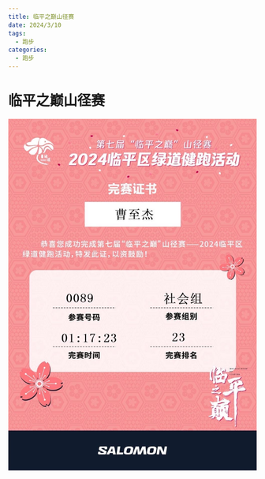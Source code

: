 ```yaml
---
title: 临平之巅山径赛
date: 2024/3/10
tags:
  - 跑步
categories:
  - 跑步
---
```


# 临平之巅山径赛

<img src="./img/4.png"/>
